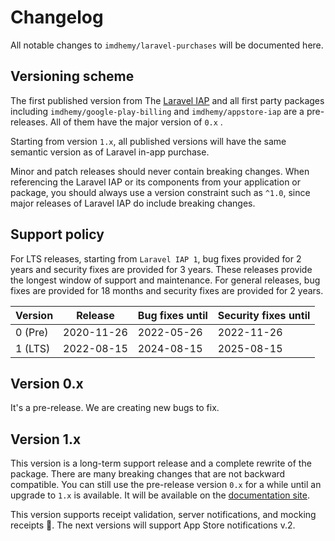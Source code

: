 # Changelog

All notable changes to `imdhemy/laravel-purchases` will be documented here.

## Versioning scheme

The first published version from The [Laravel IAP](https://github.com/imdhemy/laravel-in-app-purchases) and all first
party packages including
`imdhemy/google-play-billing` and `imdhemy/appstore-iap` are a pre-releases. All of them have the major version of `0.x`
.

Starting from version `1.x`, all published versions will have the same semantic version as of Laravel in-app purchase.

Minor and patch releases should never contain breaking changes. When referencing the Laravel IAP or its components from
your application or package, you should always use a version constraint such as `^1.0`, since major releases of Laravel
IAP do include breaking changes.

## Support policy

For LTS releases, starting from `Laravel IAP 1`, bug fixes provided for 2 years and security fixes are provided for 3
years. These releases provide the longest window of support and maintenance. For general releases, bug fixes are
provided for 18 months and security fixes are provided for 2 years.

| Version | Release    | Bug fixes until | Security fixes until |
|---------|------------|-----------------|----------------------|
| 0 (Pre) | 2020-11-26 | 2022-05-26      | 2022-11-26           |
| 1 (LTS) | 2022-08-15 | 2024-08-15      | 2025-08-15           |

## Version 0.x

It's a pre-release. We are creating new bugs to fix.

## Version 1.x

This version is a long-term support release and a complete rewrite of the package. There are many breaking
changes that are not backward compatible. You can still use the pre-release version `0.x` for a while until an
upgrade to `1.x` is available. It will be available on the [documentation site](https://imdhemy.com/laravel-iap-docs/).

This version supports receipt validation, server notifications, and mocking receipts 🎉. The next versions will
support App Store notifications v.2.
